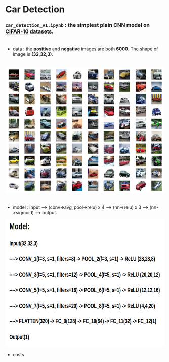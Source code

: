 # Car Detection

### `car_detection_v1.ipynb` : the simplest plain **CNN** model on **[CIFAR-10](https://www.cs.toronto.edu/~kriz/cifar.html) datasets**.<br><br>

* data : the **positive** and **negative** images are both **6000**. The shape of image is **(32,32,3)**. <br><br>

<div align="center">
  <img src="images/CIFAR_cars.png" height="400" width="500"><br><br>            
</div>

* model : input --> (conv->avg_pool->relu) x 4 --> (nn->relu) x 3 --> (nn->sigmoid) --> output.

<div align="center">
  <img src="images/model.png" height="400" width="700"><br>             
</div>

* costs
